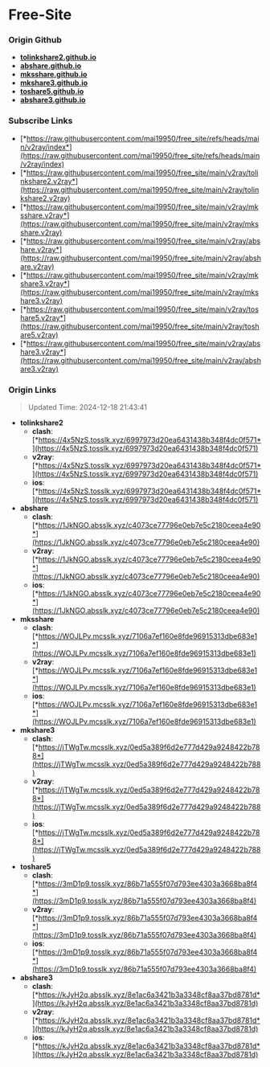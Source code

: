 # Free-Site

### Origin Github

- [**tolinkshare2.github.io**](https://github.com/tolinkshare2/tolinkshare2.github.io)
- [**abshare.github.io**](https://github.com/abshare/abshare.github.io)
- [**mksshare.github.io**](https://github.com/mksshare/mksshare.github.io)
- [**mkshare3.github.io**](https://github.com/mkshare3/mkshare3.github.io)
- [**toshare5.github.io**](https://github.com/toshare5/toshare5.github.io)
- [**abshare3.github.io**](https://github.com/abshare3/abshare3.github.io)

### Subscribe Links

- [*https://raw.githubusercontent.com/mai19950/free_site/refs/heads/main/v2ray/index*](https://raw.githubusercontent.com/mai19950/free_site/refs/heads/main/v2ray/index)
- [*https://raw.githubusercontent.com/mai19950/free_site/main/v2ray/tolinkshare2.v2ray*](https://raw.githubusercontent.com/mai19950/free_site/main/v2ray/tolinkshare2.v2ray)
- [*https://raw.githubusercontent.com/mai19950/free_site/main/v2ray/mksshare.v2ray*](https://raw.githubusercontent.com/mai19950/free_site/main/v2ray/mksshare.v2ray)
- [*https://raw.githubusercontent.com/mai19950/free_site/main/v2ray/abshare.v2ray*](https://raw.githubusercontent.com/mai19950/free_site/main/v2ray/abshare.v2ray)
- [*https://raw.githubusercontent.com/mai19950/free_site/main/v2ray/mkshare3.v2ray*](https://raw.githubusercontent.com/mai19950/free_site/main/v2ray/mkshare3.v2ray)
- [*https://raw.githubusercontent.com/mai19950/free_site/main/v2ray/toshare5.v2ray*](https://raw.githubusercontent.com/mai19950/free_site/main/v2ray/toshare5.v2ray)
- [*https://raw.githubusercontent.com/mai19950/free_site/main/v2ray/abshare3.v2ray*](https://raw.githubusercontent.com/mai19950/free_site/main/v2ray/abshare3.v2ray)

### Origin Links

> Updated Time: 2024-12-18 21:43:41

- **tolinkshare2**
  - **clash**: [*https://4x5NzS.tosslk.xyz/6997973d20ea6431438b348f4dc0f571*](https://4x5NzS.tosslk.xyz/6997973d20ea6431438b348f4dc0f571)
  - **v2ray**: [*https://4x5NzS.tosslk.xyz/6997973d20ea6431438b348f4dc0f571*](https://4x5NzS.tosslk.xyz/6997973d20ea6431438b348f4dc0f571)
  - **ios**: [*https://4x5NzS.tosslk.xyz/6997973d20ea6431438b348f4dc0f571*](https://4x5NzS.tosslk.xyz/6997973d20ea6431438b348f4dc0f571)
- **abshare**
  - **clash**: [*https://1JkNGO.absslk.xyz/c4073ce77796e0eb7e5c2180ceea4e90*](https://1JkNGO.absslk.xyz/c4073ce77796e0eb7e5c2180ceea4e90)
  - **v2ray**: [*https://1JkNGO.absslk.xyz/c4073ce77796e0eb7e5c2180ceea4e90*](https://1JkNGO.absslk.xyz/c4073ce77796e0eb7e5c2180ceea4e90)
  - **ios**: [*https://1JkNGO.absslk.xyz/c4073ce77796e0eb7e5c2180ceea4e90*](https://1JkNGO.absslk.xyz/c4073ce77796e0eb7e5c2180ceea4e90)
- **mksshare**
  - **clash**: [*https://WOJLPv.mcsslk.xyz/7106a7ef160e8fde96915313dbe683e1*](https://WOJLPv.mcsslk.xyz/7106a7ef160e8fde96915313dbe683e1)
  - **v2ray**: [*https://WOJLPv.mcsslk.xyz/7106a7ef160e8fde96915313dbe683e1*](https://WOJLPv.mcsslk.xyz/7106a7ef160e8fde96915313dbe683e1)
  - **ios**: [*https://WOJLPv.mcsslk.xyz/7106a7ef160e8fde96915313dbe683e1*](https://WOJLPv.mcsslk.xyz/7106a7ef160e8fde96915313dbe683e1)
- **mkshare3**
  - **clash**: [*https://jTWgTw.mcsslk.xyz/0ed5a389f6d2e777d429a9248422b788*](https://jTWgTw.mcsslk.xyz/0ed5a389f6d2e777d429a9248422b788)
  - **v2ray**: [*https://jTWgTw.mcsslk.xyz/0ed5a389f6d2e777d429a9248422b788*](https://jTWgTw.mcsslk.xyz/0ed5a389f6d2e777d429a9248422b788)
  - **ios**: [*https://jTWgTw.mcsslk.xyz/0ed5a389f6d2e777d429a9248422b788*](https://jTWgTw.mcsslk.xyz/0ed5a389f6d2e777d429a9248422b788)
- **toshare5**
  - **clash**: [*https://3mD1p9.tosslk.xyz/86b71a555f07d793ee4303a3668ba8f4*](https://3mD1p9.tosslk.xyz/86b71a555f07d793ee4303a3668ba8f4)
  - **v2ray**: [*https://3mD1p9.tosslk.xyz/86b71a555f07d793ee4303a3668ba8f4*](https://3mD1p9.tosslk.xyz/86b71a555f07d793ee4303a3668ba8f4)
  - **ios**: [*https://3mD1p9.tosslk.xyz/86b71a555f07d793ee4303a3668ba8f4*](https://3mD1p9.tosslk.xyz/86b71a555f07d793ee4303a3668ba8f4)
- **abshare3**
  - **clash**: [*https://kJyH2q.absslk.xyz/8e1ac6a3421b3a3348cf8aa37bd8781d*](https://kJyH2q.absslk.xyz/8e1ac6a3421b3a3348cf8aa37bd8781d)
  - **v2ray**: [*https://kJyH2q.absslk.xyz/8e1ac6a3421b3a3348cf8aa37bd8781d*](https://kJyH2q.absslk.xyz/8e1ac6a3421b3a3348cf8aa37bd8781d)
  - **ios**: [*https://kJyH2q.absslk.xyz/8e1ac6a3421b3a3348cf8aa37bd8781d*](https://kJyH2q.absslk.xyz/8e1ac6a3421b3a3348cf8aa37bd8781d)
